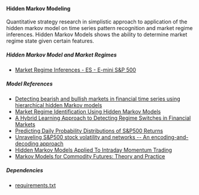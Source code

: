 #### Hidden Markov Modeling

Quantitative strategy research in simplistic approach to application of the hidden markov model on time series pattern recognition and market regime inferences.
Hidden Markov Models shows the ability to determine market regime state given certain features. 

##### Hidden Markov Model and Market Regimes
  - [Market Regime Inferences - ES - E-mini S&P 500](https://github.com/manuelmusngi/hidden-markov-modeling/blob/main/1-Hidden-Markov-Modeling%20-%20ES%20-%20E-mini%20S%26P%20500.ipynb)

##### Model References
  - [Detecting bearish and bullish markets in financial time series using hierarchical hidden Markov models](https://arxiv.org/abs/2007.14874)
  - [Market Regime Identification Using Hidden Markov Models](https://papers.ssrn.com/sol3/papers.cfm?abstract_id=3406068)
  - [A Hybrid Learning Approach to Detecting Regime Switches in Financial Markets](https://arxiv.org/abs/2108.05801)
  - [Predicting Daily Probability Distributions of S&P500 Returns](https://papers.ssrn.com/sol3/papers.cfm?abstract_id=1288468)
  - [Unraveling S&P500 stock volatility and networks -- An encoding-and-decoding approach](https://arxiv.org/abs/2101.09395)
  - [Hidden Markov Models Applied To Intraday Momentum Trading ](https://arxiv.org/abs/2006.08307)
  - [Markov Models for Commodity Futures: Theory and Practice](https://papers.ssrn.com/sol3/Papers.cfm?abstract_id=1138782)

##### Dependencies
  - [requirements.txt](https://github.com/manuelmusngi/hidden-markov-modeling/blob/main/requirements.txt)
